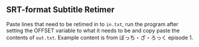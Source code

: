 ## SRT-format Subtitle Retimer
Paste lines that need to be retimed in to `in.txt`, run the program after setting the OFFSET variable to what it needs to be and copy paste the contents of `out.txt`. Example content is from ぼっち・ざ・ろっく episode 1.
